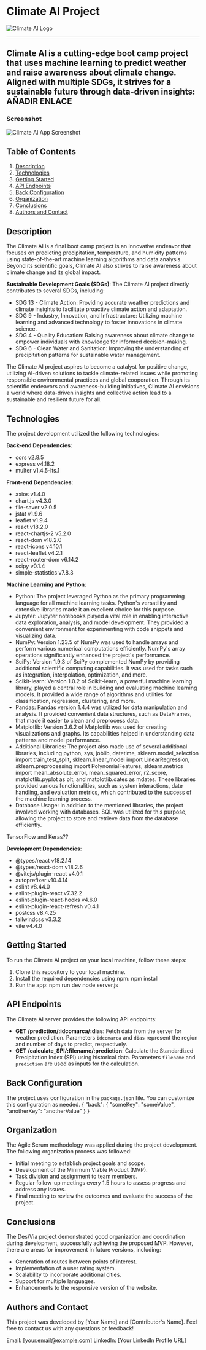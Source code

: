 # Climate AI Project
![Climate AI Logo](./assets/climate-ai-logo.png)

***
## Climate AI is a cutting-edge boot camp project that uses machine learning to predict weather and raise awareness about climate change. Aligned with multiple SDGs, it strives for a sustainable future through data-driven insights: AÑADIR ENLACE

### Screenshot

![Climate AI App Screenshot](./assets/screenshot.png)

## Table of Contents
1. [Description](#description)
2. [Technologies](#technologies)
3. [Getting Started](#getting-started)
4. [API Endpoints](#api-endpoints)
5. [Back Configuration](#back-configuration)
6. [Organization](#organization)
7. [Conclusions](#conclusions)
8. [Authors and Contact](#authors-and-contact)

## Description

The Climate AI is a final boot camp project is an innovative endeavor that focuses on predicting precipitation, temperature, and humidity patterns using state-of-the-art machine learning algorithms and data analysis. Beyond its scientific goals, Climate AI also strives to raise awareness about climate change and its global impact.

**Sustainable Development Goals (SDGs)**: The Climate AI project directly contributes to several SDGs, including:

- SDG 13 - Climate Action: Providing accurate weather predictions and climate insights to facilitate proactive climate action and adaptation.
- SDG 9 - Industry, Innovation, and Infrastructure: Utilizing machine learning and advanced technology to foster innovations in climate science.
- SDG 4 - Quality Education: Raising awareness about climate change to empower individuals with knowledge for informed decision-making.
- SDG 6 - Clean Water and Sanitation: Improving the understanding of precipitation patterns for sustainable water management.

The Climate AI project aspires to become a catalyst for positive change, utilizing AI-driven solutions to tackle climate-related issues while promoting responsible environmental practices and global cooperation. Through its scientific endeavors and awareness-building initiatives, Climate AI envisions a world where data-driven insights and collective action lead to a sustainable and resilient future for all.

## Technologies

The project development utilized the following technologies:


**Back-end Dependencies**:
- cors v2.8.5
- express v4.18.2
- multer v1.4.5-lts.1

**Front-end Dependencies**:
- axios v1.4.0
- chart.js v4.3.0
- file-saver v2.0.5
- jstat v1.9.6
- leaflet v1.9.4
- react v18.2.0
- react-chartjs-2 v5.2.0
- react-dom v18.2.0
- react-icons v4.10.1
- react-leaflet v4.2.1
- react-router-dom v6.14.2
- scipy v0.1.4
- simple-statistics v7.8.3

**Machine Learning and Python**:
- Python: The project leveraged Python as the primary programming language for all machine learning tasks. Python's versatility and extensive libraries made it an excellent choice for this purpose.
- Jupyter: Jupyter notebooks played a vital role in enabling interactive data exploration, analysis, and model development. They provided a convenient environment for experimenting with code snippets and visualizing data.
- NumPy: Version 1.23.5 of NumPy was used to handle arrays and perform various numerical computations efficiently. NumPy's array operations significantly enhanced the project's performance.
- SciPy: Version 1.9.3 of SciPy complemented NumPy by providing additional scientific computing capabilities. It was used for tasks such as integration, interpolation, optimization, and more.
- Scikit-learn: Version 1.0.2 of Scikit-learn, a powerful machine learning library, played a central role in building and evaluating machine learning models. It provided a wide range of algorithms and utilities for classification, regression, clustering, and more.
- Pandas: Pandas version 1.4.4 was utilized for data manipulation and analysis. It provided convenient data structures, such as DataFrames, that made it easier to clean and preprocess data.
- Matplotlib: Version 3.6.2 of Matplotlib was used for creating visualizations and graphs. Its capabilities helped in understanding data patterns and model performance.
- Additional Libraries: The project also made use of several additional libraries, including python, sys, joblib, datetime, sklearn.model_selection import train_test_split, sklearn.linear_model import LinearRegression, sklearn.preprocessing import PolynomialFeatures, sklearn.metrics import mean_absolute_error, mean_squared_error, r2_score, matplotlib.pyplot as plt, and matplotlib.dates as mdates. These libraries provided various functionalities, such as system interactions, date handling, and evaluation metrics, which contributed to the success of the machine learning process.
- Database Usage: In addition to the mentioned libraries, the project involved working with databases. SQL was utilized for this purpose, allowing the project to store and retrieve data from the database efficiently.

TensorFlow and Keras??


**Development Dependencies**:
- @types/react v18.2.14
- @types/react-dom v18.2.6
- @vitejs/plugin-react v4.0.1
- autoprefixer v10.4.14
- eslint v8.44.0
- eslint-plugin-react v7.32.2
- eslint-plugin-react-hooks v4.6.0
- eslint-plugin-react-refresh v0.4.1
- postcss v8.4.25
- tailwindcss v3.3.2
- vite v4.4.0

## Getting Started

To run the Climate AI project on your local machine, follow these steps:

1. Clone this repository to your local machine.
2. Install the required dependencies using npm:
npm install
3. Run the app:
npm run dev
node server.js

## API Endpoints

The Climate AI server provides the following API endpoints:
- **GET /prediction/:idcomarca/:dias**: Fetch data from the server for weather prediction. Parameters `idcomarca` and `dias` represent the region and number of days to predict, respectively.
- **GET /calculate_SPI/:filename/:prediction**: Calculate the Standardized Precipitation Index (SPI) using historical data. Parameters `filename` and `prediction` are used as inputs for the calculation.

## Back Configuration

The project uses configuration in the `package.json` file. You can customize this configuration as needed.
{
 "back": {
"someKey": "someValue",
  "anotherKey": "anotherValue"
    }
 }

## Organization
The Agile Scrum methodology was applied during the project development. The following organization process was followed:
* Initial meeting to establish project goals and scope.
* Development of the Minimum Viable Product (MVP).
* Task division and assignment to team members.
* Regular follow-up meetings every 1.5 hours to assess progress and address any issues.
* Final meeting to review the outcomes and evaluate the success of the project.

## Conclusions
The Des/Via project demonstrated good organization and coordination during development, successfully achieving the proposed MVP. However, there are areas for improvement in future versions, including:
* Generation of routes between points of interest.
* Implementation of a user rating system.
* Scalability to incorporate additional cities.
* Support for multiple languages.
* Enhancements to the responsive version of the website.

## Authors and Contact
This project was developed by [Your Name] and [Contributor's Name]. Feel free to contact us with any questions or feedback!

Email: [your.email@example.com]
LinkedIn: [Your LinkedIn Profile URL]

